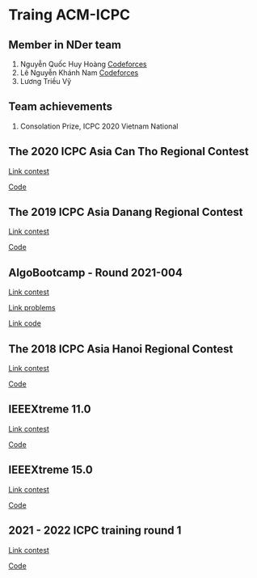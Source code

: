 # Traing ACM-ICPC

## Member in NDer team
1. Nguyễn Quốc Huy Hoàng [Codeforces](https://codeforces.com/profile/Demon-Slayer)
2. Lê Nguyễn Khánh Nam [Codeforces](https://codeforces.com/profile/maphum)
3. Lương Triều Vỹ

## Team achievements
1. Consolation Prize, ICPC 2020 Vietnam National

## The 2020 ICPC Asia Can Tho Regional Contest
[Link contest](https://open.kattis.com/problem-sources/The%202020%20ICPC%20Asia%20Can%20Tho%20Regional%20Contest)

[Code](https://github.com/nqhhoang2002/Training-ACM-ICPC/tree/master/The%202020%20ICPC%20Asia%20Can%20Tho%20Regional%20Contest)

## The 2019 ICPC Asia Danang Regional Contest
[Link contest](https://open.kattis.com/problem-sources/The%202019%20ICPC%20Asia%20Danang%20Regional%20Contest)

[Code](https://github.com/nqhhoang2002/Training-ACM-ICPC/tree/master/The%202019%20ICPC%20Asia%20Danang%20Regional%20Contest)

##	AlgoBootcamp - Round 2021-004
[Link contest](https://khmt.uit.edu.vn/wecode/algobootcamp/assignments)

[Link problems](https://github.com/nqhhoang2002/Training-ACM-ICPC/tree/master/AlgoBootcamp%20-%20Round%202021-004/Problems)

[Link code](https://github.com/nqhhoang2002/Training-ACM-ICPC/tree/master/AlgoBootcamp%20-%20Round%202021-004)

## The 2018 ICPC Asia Hanoi Regional Contest
[Link contest](https://open.kattis.com/problem-sources/The%202018%20ICPC%20Asia%20Hanoi%20Regional%20Contest)

[Code](https://github.com/nqhhoang2002/Training-ACM-ICPC/tree/master/The%202018%20ICPC%20Asia%20Hanoi%20Regional%20Contest)

## IEEEXtreme 11.0
[Link contest](https://csacademy.com/ieeextreme-practice/task/)

[Code](https://github.com/nqhhoang2002/Training-ACM-ICPC/tree/master/IEEEXtreme%2011.0%20(Practice))

## IEEEXtreme 15.0
[Link contest](https://csacademy.com/ieeextreme-practice/task/)

[Code](https://github.com/nqhhoang2002/Training-ACM-ICPC/tree/master/IEEEXtreme%2015.0)

## 2021 - 2022 ICPC training round 1
[Link contest](https://ueticpc.contest.codeforces.com/group/Sfs2KQampo/contest/354030)

[Code](https://github.com/nqhhoang2002/Training-ACM-ICPC/tree/master/2021%20-%202022%20ICPC%20training%20round%201)